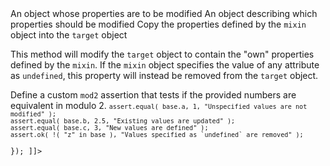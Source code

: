<?xml version="1.0"?>
<?xml-stylesheet type="text/xsl" href="../entries2html.xsl" ?>
<entry type="method" name="QUnit.extend">
	<title>QUnit.extend()</title>
	<signature>
		<argument name="target" type="Object">
			<desc>An object whose properties are to be modified</desc>
		</argument>
		<argument name="mixin" type="String">
			<desc>An object describing which properties should be modified</desc>
		</argument>
	</signature>
	<desc>Copy the properties defined by the <code>mixin</code> object into the <code>target</code> object</desc>
	<longdesc>
		<p>
			This method will modify the <code>target</code> object to contain the "own" properties defined by the <code>mixin</code>. If the <code>mixin</code> object specifies the value of any attribute as <code>undefined</code>, this property will instead be removed from the <code>target</code> object.
		</p>
	</longdesc>
	<example>
		<desc>Define a custom <code>mod2</code> assertion that tests if the provided numbers are equivalent in modulo 2.</desc>
		<code><![CDATA[
QUnit.test( "QUnit.extend", function( assert ) {
	var base = {
		a: 1,
		b: 2,
		z: 3
	};
	QUnit.extend( base, {
		b: 2.5,
		c: 3,
		z: undefined
	} );

	assert.equal( base.a, 1, "Unspecified values are not modified" );
	assert.equal( base.b, 2.5, "Existing values are updated" );
	assert.equal( base.c, 3, "New values are defined" );
	assert.ok( !( "z" in base ), "Values specified as `undefined` are removed" );
});
]]></code>
	</example>
	<category slug="config"/>
</entry>
